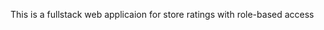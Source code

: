 <!-- fullstack store rating App -->

This is a fullstack web applicaion for store ratings with role-based access

<!-- Tech stackS -->
